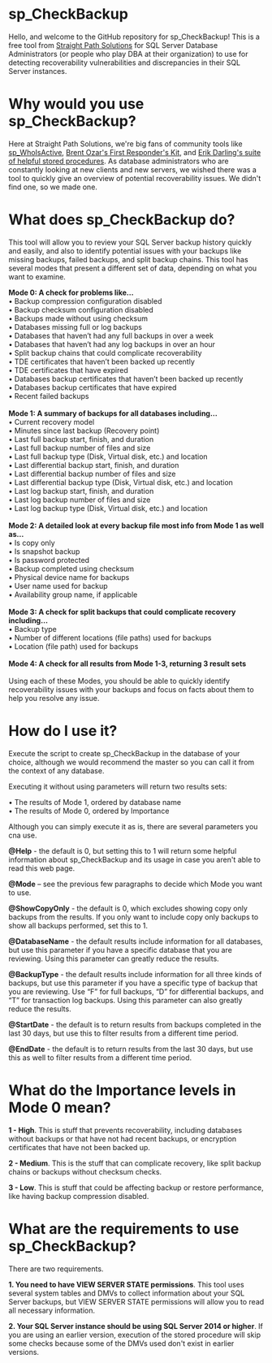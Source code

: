 # sp_CheckBackup
Hello, and welcome to the GitHub repository for sp_CheckBackup! This is a free tool from [Straight Path Solutions](https://straightpathsql.com/) for SQL Server Database Administrators (or people who play DBA at their organization) to use for detecting recoverability vulnerabilities and discrepancies in their SQL Server instances.

# Why would you use sp_CheckBackup?

Here at Straight Path Solutions, we're big fans of community tools like [sp_WhoIsActive](https://github.com/amachanic/sp_whoisactive/releases), [Brent Ozar's First Responder's Kit](https://github.com/BrentOzarULTD/SQL-Server-First-Responder-Kit/releases), and [Erik Darling's suite of helpful stored procedures](https://github.com/erikdarlingdata/DarlingData).  As database administrators who are constantly looking at new clients and new servers, we wished there was a tool to quickly give an overview of potential recoverability issues. We didn't find one, so we made one.

# What does sp_CheckBackup do?

This tool will allow you to review your SQL Server backup history quickly and easily, and also to identify potential issues with your backups like missing backups, failed backups, and split backup chains.
This tool has several modes that present a different set of data, depending on what you want to examine.<p>

**Mode 0: A check for problems like…** <br>
• Backup compression configuration disabled<br>
• Backup checksum configuration disabled<br>
• Backups made without using checksum<br>
• Databases missing full or log backups<br>
• Databases that haven’t had any full backups in over a week<br>
• Databases that haven’t had any log backups in over an hour<br>
• Split backup chains that could complicate recoverability<br>
• TDE certificates that haven’t been backed up recently<br>
• TDE certificates that have expired<br>
• Databases backup certificates that haven’t been backed up recently<br>
• Databases backup certificates that have expired<br>
• Recent failed backups<br>
<br>
**Mode 1: A summary of backups for all databases including…** <br>
• Current recovery model<br>
• Minutes since last backup (Recovery point)<br>
• Last full backup start, finish, and duration<br>
• Last full backup number of files and size<br>
• Last full backup type (Disk, Virtual disk, etc.) and location<br>
• Last differential backup start, finish, and duration<br>
• Last differential backup number of files and size<br>
• Last differential backup type (Disk, Virtual disk, etc.) and location<br>
• Last log backup start, finish, and duration<br>
• Last log backup number of files and size<br>
• Last log backup type (Disk, Virtual disk, etc.) and location<br>
<br>
**Mode 2: A detailed look at every backup file most info from Mode 1 as well as…** <br>
• Is copy only<br>
• Is snapshot backup<br>
• Is password protected<br>
• Backup completed using checksum<br>
• Physical device name for backups<br>
• User name used for backup<br>
• Availability group name, if applicable<br>
<br>
**Mode 3: A check for split backups that could complicate recovery including…** <br>
• Backup type<br>
• Number of different locations (file paths) used for backups<br>
• Location (file path) used for backups<br>
<br>
**Mode 4: A check for all results from Mode 1-3, returning 3 result sets** <br>
<br>
Using each of these Modes, you should be able to quickly identify recoverability issues with your backups and focus on facts about them to help you resolve any issue.

# How do I use it?
Execute the script to create sp_CheckBackup in the database of your choice, although we would recommend the master so you can call it from the context of any database.
<p>
Executing it without using parameters will return two results sets:<p>
• The results of Mode 1, ordered by database name<br>
• The results of Mode 0, ordered by Importance
<p>
Although you can simply execute it as is, there are several parameters you cna use.<p>

**@Help** - the default is 0, but setting this to 1 will return some helpful information about sp_CheckBackup and its usage in case you aren't able to read this web page.<p>

**@Mode** – see the previous few paragraphs to decide which Mode you want to use.<p>

**@ShowCopyOnly** - the default is 0, which excludes showing copy only backups from the results. If you only want to include copy only backups to show all backups performed, set this to 1.<p>

**@DatabaseName** - the default results include information for all databases, but use this parameter if you have a specific database that you are reviewing. Using this parameter can greatly reduce the results.<p>

**@BackupType** - the default results include information for all three kinds of backups, but use this parameter if you have a specific type of backup that you are reviewing. Use “F” for full backups, “D” for differential backups, and “T” for transaction log backups. Using this parameter can also greatly reduce the results.<p>

**@StartDate** - the default is to return results from backups completed in the last 30 days, but use this to filter results from a different time period.<p>

**@EndDate** - the default is to return results from the last 30 days, but use this as well to filter results from a different time period.<p>

# What do the Importance levels in Mode 0 mean?

**1 - High**. This is stuff that prevents recoverability, including databases without backups or that have not had recent backups, or encryption certificates that have not been backed up.

**2 - Medium**. This is the stuff that can complicate recovery, like split backup chains or backups without checksum checks.

**3 - Low**. This is stuff that could be affecting backup or restore performance, like having backup compression disabled.

# What are the requirements to use sp_CheckBackup?

There are two requirements.<p>

**1. You need to have VIEW SERVER STATE permissions**. This tool uses several system tables and DMVs to collect information about your SQL Server backups, but VIEW SERVER STATE permissions will allow you to read all necessary information.<p>

**2. Your SQL Server instance should be using SQL Server 2014 or higher**. If you are using an earlier version, execution of the stored procedure will skip some checks because some of the DMVs used don't exist in earlier versions.<p>


